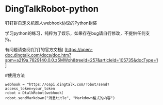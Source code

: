 # DingTalkRobot-python
钉钉群自定义机器人webhook协议的Python封装

学习python的练习，纯粹为了娱乐，如果存在bug请自行修改，不提供任何支持。

有问题请查阅(钉钉的官方文档)
[https://open-doc.dingtalk.com/docs/doc.htm?spm=a219a.7629140.0.0.z5MWoh&treeId=257&articleId=105735&docType=1]

#使用方法
```
webhook = "https://oapi.dingtalk.com/robot/send?access_token=your_token
robot = DtalkRobot(webhook)
robot.sendMarkdown("消息title", "Markdown格式的内容")
```
